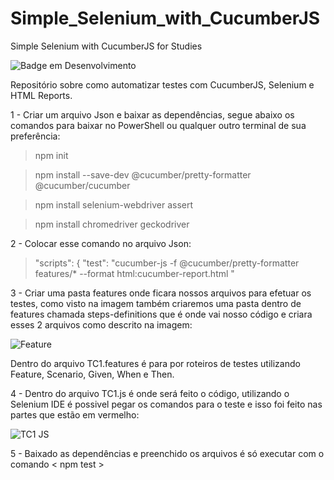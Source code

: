 # Simple_Selenium_with_CucumberJS
Simple Selenium with CucumberJS for Studies

![Badge em Desenvolvimento](http://img.shields.io/static/v1?label=STATUS&message=EM%20DESENVOLVIMENTO&color=GREEN&style=for-the-badge)

Repositório sobre como automatizar testes com CucumberJS, Selenium e HTML Reports.

1 - Criar um arquivo Json e baixar as dependências, segue abaixo os comandos para baixar no PowerShell ou qualquer outro terminal de sua preferência:

> npm init

> npm install --save-dev @cucumber/pretty-formatter @cucumber/cucumber

> npm install selenium-webdriver assert

> npm install chromedriver geckodriver 

2 - Colocar esse comando no arquivo Json: 

> "scripts": {
    "test": "cucumber-js -f @cucumber/pretty-formatter features/* --format html:cucumber-report.html "
    
3 - Criar uma pasta features onde ficara nossos arquivos para efetuar os testes, como visto na imagem também criaremos uma pasta dentro de features chamada steps-definitions que é onde vai nosso código e criara esses 2 arquivos como descrito na imagem:

![Feature](https://user-images.githubusercontent.com/111756886/214191230-2029121c-f519-4411-b067-73f6256a84a2.png)

Dentro do arquivo TC1.features é para por roteiros de testes utilizando Feature, Scenario, Given, When e Then. 

4 - Dentro do arquivo TC1.js é onde será feito o código, utilizando o Selenium IDE é possivel pegar os comandos para o teste e isso foi feito nas partes que estão em vermelho: 

![TC1 JS](https://user-images.githubusercontent.com/111756886/214192008-179b6d02-9787-43fe-aed9-ae6852f1a03e.png)

5 - Baixado as dependências e preenchido os arquivos é só executar com o comando < npm test >

